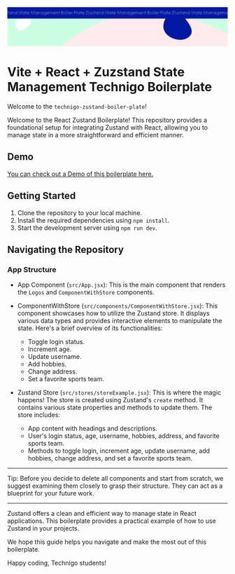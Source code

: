  <img src="/src/assets/boiler.svg" alt="Project Banner Image">

# Vite + React + Zuzstand State Management Technigo Boilerplate

Welcome to the `technigo-zustand-boiler-plate`!

Welcome to the React Zustand Boilerplate! This repository provides a foundational setup for integrating Zustand with React, allowing you to manage state in a more straightforward and efficient manner.

## Demo

[You can check out a Demo of this boilerplate here.](https://technigo-react-vite-boiler-plate.netlify.app/)

## Getting Started

1.  Clone the repository to your local machine.
2.  Install the required dependencies using `npm install`.
3.  Start the development server using `npm run dev`.

## Navigating the Repository

### App Structure

- App Component (`src/App.jsx`): This is the main component that renders the `Logos` and `ComponentWithStore` components.

- ComponentWithStore (`src/components/ComponentWithStore.jsx`): This component showcases how to utilize the Zustand store. It displays various data types and provides interactive elements to manipulate the state. Here's a brief overview of its functionalities:

  - Toggle login status.
  - Increment age.
  - Update username.
  - Add hobbies.
  - Change address.
  - Set a favorite sports team.

- Zustand Store (`src/stores/storeExample.jsx`): This is where the magic happens! The store is created using Zustand's `create` method. It contains various state properties and methods to update them. The store includes:

  - App content with headings and descriptions.
  - User's login status, age, username, hobbies, address, and favorite sports team.
  - Methods to toggle login, increment age, update username, add hobbies, change address, and set a favorite sports team.

---

Tip: Before you decide to delete all components and start from scratch, we suggest examining them closely to grasp their structure. They can act as a blueprint for your future work.

---

Zustand offers a clean and efficient way to manage state in React applications. This boilerplate provides a practical example of how to use Zustand in your projects.

We hope this guide helps you navigate and make the most out of this boilerplate.

Happy coding, Technigo students!
